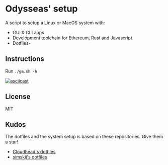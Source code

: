 # Odysseas' setup

A script to setup a Linux or MacOS system with:
- GUI & CLI apps
- Development toolchain for Ethereum, Rust and Javascript
- Dotfiles-

## Instructions

Run `./gm.sh -h`

[![asciicast](https://asciinema.org/a/492843.svg)](https://asciinema.org/a/492843)

## License

MIT

## Kudos

The dotfiles and the system setup is based on these repositories. Give them a star!

- [Cloudhead's dotfiles](https://github.com/cloudhead/dotfiles)
- [simskij's dotfiles](https://github.com/simskij/dotfiles)

